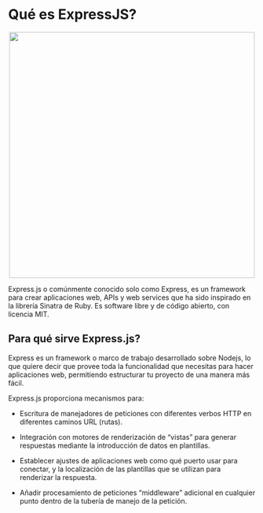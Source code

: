 # Qué es ExpressJS?

<p align='center'>
  <img src='https://expressjs.com/images/express-facebook-share.png' width='500'>
</p>

Express.js o comúnmente conocido solo como Express, es un framework para crear aplicaciones web, APIs y web services que ha sido inspirado en la librería Sinatra de Ruby. Es software libre y de código abierto, con licencia MIT.

## Para qué sirve Express.js?
Express es un framework o marco de trabajo desarrollado sobre Nodejs, lo que quiere decir que provee toda la funcionalidad que necesitas para hacer aplicaciones web, permitiendo estructurar tu proyecto de una manera más fácil.

Express.js proporciona mecanismos para:

- Escritura de manejadores de peticiones con diferentes verbos HTTP en diferentes caminos URL (rutas).

- Integración con motores de renderización de “vistas” para generar respuestas mediante la introducción de datos en plantillas.

- Establecer ajustes de aplicaciones web como qué puerto usar para conectar, y la localización de las plantillas que se utilizan para renderizar la respuesta.

- Añadir procesamiento de peticiones “middleware” adicional en cualquier punto dentro de la tubería de manejo de la petición.
